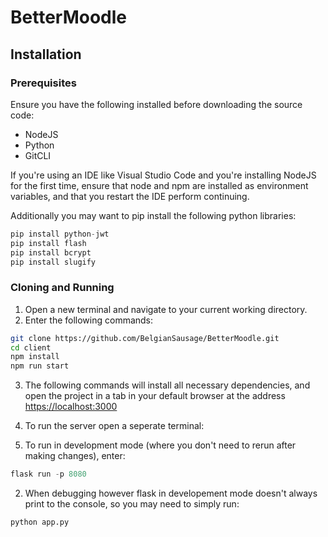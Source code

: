 # BetterMoodle

## Installation

### Prerequisites

Ensure you have the following installed before downloading the source code:

* NodeJS
* Python
* GitCLI

If you're using an IDE like Visual Studio Code and you're installing NodeJS for the first time, ensure that node and npm are installed as environment variables, and that you restart the IDE perform continuing. 

Additionally you may want to pip install the following python libraries:

```python
pip install python-jwt
pip install flash
pip install bcrypt
pip install slugify
```

### Cloning and Running

1. Open a new terminal and navigate to your current working directory.
2. Enter the following commands:

```bash
git clone https://github.com/BelgianSausage/BetterMoodle.git
cd client
npm install
npm run start
```

3. The following commands will install all necessary dependencies, and open the project in a tab in your default browser at the address [https://localhost:3000](https://localhost:3000)

4. To run the server open a seperate terminal:
  
  1. To run in development mode (where you don't need to rerun after making changes), enter:

  ```python
  flask run -p 8080
  ```
  2. When debugging however flask in developement mode doesn't always print to the console, so you may need
  to simply run:

  ```python
  python app.py
  ```